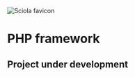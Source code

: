 ![Sciola favicon](https://github.com/sciola-git/sciola-git.github.io/blob/main/images/brands/sciola.svg?raw=true)

# PHP framework

## Project under development
